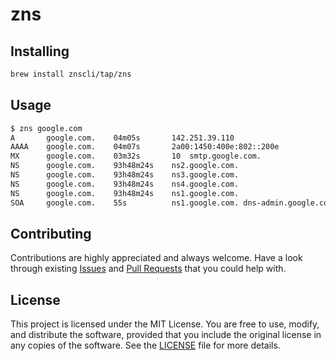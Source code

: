 # zns

## Installing

```sh
brew install znscli/tap/zns
```

## Usage

```sh
$ zns google.com
A       google.com.    04m05s       142.251.39.110
AAAA    google.com.    04m07s       2a00:1450:400e:802::200e
MX      google.com.    03m32s       10  smtp.google.com.
NS      google.com.    93h48m24s    ns2.google.com.
NS      google.com.    93h48m24s    ns3.google.com.
NS      google.com.    93h48m24s    ns4.google.com.
NS      google.com.    93h48m24s    ns1.google.com.
SOA     google.com.    55s          ns1.google.com. dns-admin.google.com.
```

## Contributing

Contributions are highly appreciated and always welcome.
Have a look through existing [Issues](https://github.com/znscli/zns/issues) and [Pull Requests](https://github.com/znscli/zns/pulls) that you could help with.

## License

This project is licensed under the MIT License. You are free to use, modify, and distribute the software, provided that you include the original license in any copies of the software. See the [LICENSE](LICENSE) file for more details.
